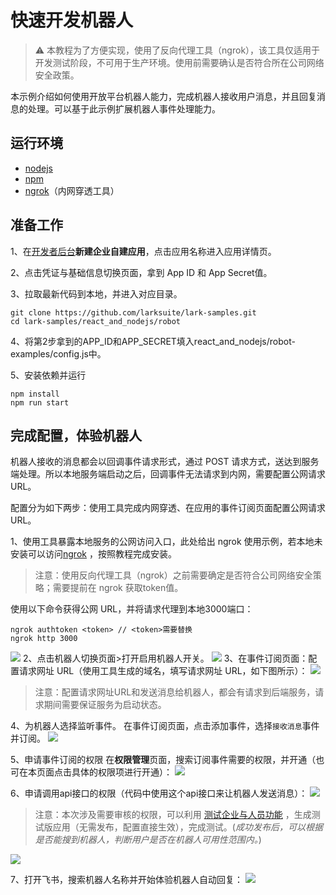 # 快速开发机器人

> ⚠️ 本教程为了方便实现，使用了反向代理工具（ngrok），该工具仅适用于开发测试阶段，不可用于生产环境。使用前需要确认是否符合所在公司网络安全政策。

本示例介绍如何使用开放平台机器人能力，完成机器人接收用户消息，并且回复消息的处理。可以基于此示例扩展机器人事件处理能力。

## 运行环境

* [nodejs](https://nodejs.org/en/)
* [npm](https://www.npmjs.com/)
* [ngrok](https://ngrok.com/download)（内网穿透工具）

## 准备工作
1、在[开发者后台](https://open.feishu.cn/app/)**新建企业自建应用**，点击应用名称进入应用详情页。

2、点击凭证与基础信息切换页面，拿到 App ID 和 App Secret值。

3、拉取最新代码到本地，并进入对应目录。
```shell
git clone https://github.com/larksuite/lark-samples.git
cd lark-samples/react_and_nodejs/robot
```

4、将第2步拿到的APP_ID和APP_SECRET填入react_and_nodejs/robot-examples/config.js中。

5、安装依赖并运行
```shell
npm install
npm run start
```
## 完成配置，体验机器人
机器人接收的消息都会以回调事件请求形式，通过 POST 请求方式，送达到服务端处理。所以本地服务端启动之后，回调事件无法请求到内网，需要配置公网请求 URL。

配置分为如下两步：使用工具完成内网穿透、在应用的事件订阅页面配置公网请求 URL。

1、使用工具暴露本地服务的公网访问入口，此处给出 ngrok 使用示例，若本地未安装可以访问[ngrok](https://ngrok.com/download) ，按照教程完成安装。

> 注意：使用反向代理工具（ngrok）之前需要确定是否符合公司网络安全策略；需要提前在 ngrok 获取token值。

使用以下命令获得公网 URL，并将请求代理到本地3000端口：
```shell
ngrok authtoken <token> // <token>需要替换
ngrok http 3000
```
![](assets/ngrok.png)
2、点击机器人切换页面>打开启用机器人开关。
![](assets/enable.png)
3、在事件订阅页面：配置请求网址 URL（使用工具生成的域名，填写请求网址 URL，如下图所示）：
![](assets/event-hook.png)
> 注意：配置请求网址URL和发送消息给机器人，都会有请求到后端服务，请求期间需要保证服务为启动状态。

4、为机器人选择监听事件。
在事件订阅页面，点击添加事件，选择`接收消息`事件并订阅。
![](assets/event-receive-v2.png)

5、申请事件订阅的权限
在**权限管理**页面，搜索订阅事件需要的权限，并开通（也可在本页面点击具体的权限项进行开通）：
![](assets/auth-enable.png)

6、申请调用api接口的权限（代码中使用这个api接口来让机器人发送消息）：
![](assets/api-auth.png)

> 注意：本次涉及需要审核的权限，可以利用 [测试企业与人员功能](https://open.feishu.cn/document/home/introduction-to-custom-app-development/testing-enterprise-and-personnel-functions) ，生成测试版应用（无需发布，配置直接生效），完成测试。(*成功发布后，可以根据是否能搜到机器人，判断用户是否在机器人可用性范围内。*)

![](assets/modify.png)

7、打开飞书，搜索机器人名称并开始体验机器人自动回复：
![](assets/auto-reply.gif)